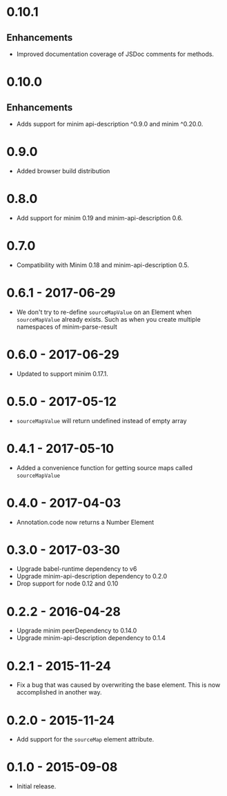 # 0.10.1

## Enhancements

- Improved documentation coverage of JSDoc comments for methods.

# 0.10.0

## Enhancements

- Adds support for minim api-description ^0.9.0 and minim ^0.20.0.

# 0.9.0

- Added browser build distribution

# 0.8.0

- Add support for minim 0.19 and minim-api-description 0.6.

# 0.7.0

- Compatibility with Minim 0.18 and minim-api-description 0.5.

# 0.6.1 - 2017-06-29

- We don't try to re-define `sourceMapValue` on an Element when
  `sourceMapValue` already exists. Such as when you create multiple namespaces
  of minim-parse-result

# 0.6.0 - 2017-06-29

- Updated to support minim 0.17.1.

# 0.5.0 - 2017-05-12

- `sourceMapValue` will return undefined instead of empty array

# 0.4.1 - 2017-05-10

- Added a convenience function for getting source maps called `sourceMapValue`

# 0.4.0 - 2017-04-03

- Annotation.code now returns a Number Element

# 0.3.0 - 2017-03-30

- Upgrade babel-runtime dependency to v6
- Upgrade minim-api-description dependency to 0.2.0
- Drop support for node 0.12 and 0.10

# 0.2.2 - 2016-04-28

- Upgrade minim peerDependency to 0.14.0
- Upgrade minim-api-description dependency to 0.1.4

# 0.2.1 - 2015-11-24

- Fix a bug that was caused by overwriting the base element. This is now accomplished in another way.

# 0.2.0 - 2015-11-24

- Add support for the `sourceMap` element attribute.

# 0.1.0 - 2015-09-08

- Initial release.
